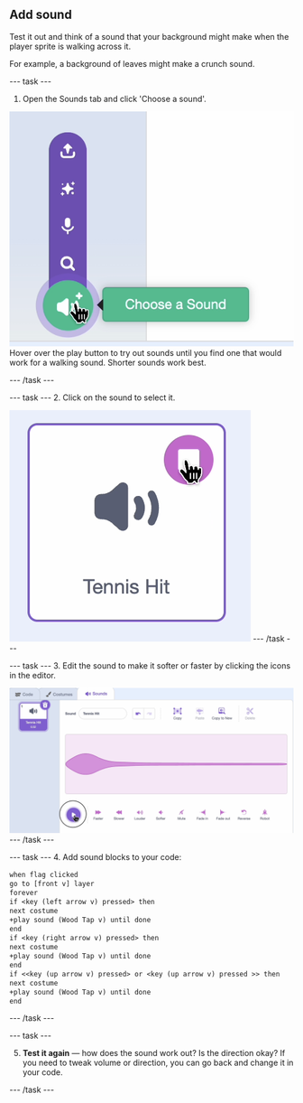 ## Add sound

Test it out and think of a sound that your background might make when the player sprite is walking across it. 

For example, a background of leaves might make a crunch sound. 

--- task ---
1. Open the Sounds tab and click 'Choose a sound'.

![Screenshot of the Sounds tab in the Scratch editor](images/sound-tab.png)
Hover over the play button to try out sounds until you find one that would work for a walking sound. Shorter sounds work best. 

--- /task ---

--- task ---
2. Click on the sound to select it.

![Screenshot of a sound in the Scratch editor](images/choose-sound.png)
--- /task ---

--- task ---
3. Edit the sound to make it softer or faster by clicking the icons in the editor.


![Screenshot of the sound editor in the Scratch editor](images/edit-sound.png)
--- /task ---

--- task ---
4. Add sound blocks to your code:

```blocks3
when flag clicked
go to [front v] layer
forever
if <key (left arrow v) pressed> then
next costume
+play sound (Wood Tap v) until done
end
if <key (right arrow v) pressed> then
next costume
+play sound (Wood Tap v) until done
end
if <<key (up arrow v) pressed> or <key (up arrow v) pressed >> then
next costume
+play sound (Wood Tap v) until done
end
```
--- /task ---

--- task ---

5. **Test it again** — how does the sound work out? Is the direction okay? If you need to tweak volume or direction, you can go back and change it in your code.

--- /task ---
